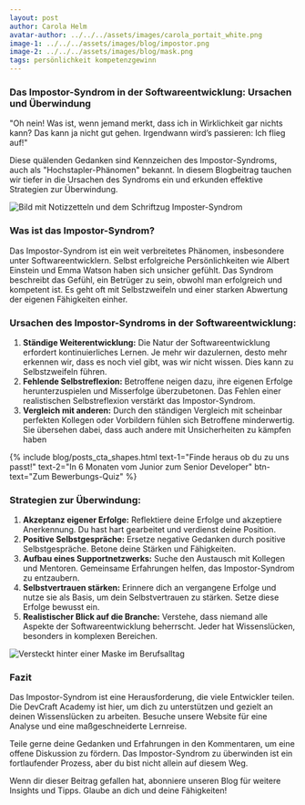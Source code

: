 ```yaml
---
layout: post
author: Carola Helm
avatar-author: ../../../assets/images/carola_portait_white.png
image-1: ../../../assets/images/blog/impostor.png
image-2: ../../../assets/images/blog/mask.png
tags: persönlichkeit kompetenzgewinn
---
```


<div class="w-lg-65 mx-lg-auto">
    <h3>Das Impostor-Syndrom in der Softwareentwicklung: Ursachen und Überwindung</h3>
    <p>"Oh nein! Was ist, wenn jemand merkt, dass ich in Wirklichkeit gar nichts kann? Das kann ja nicht gut gehen. Irgendwann wird’s passieren: Ich flieg auf!"</p>
    <p>Diese quälenden Gedanken sind Kennzeichen des Impostor-Syndroms, auch als "Hochstapler-Phänomen" bekannt. In diesem Blogbeitrag tauchen wir tiefer in die Ursachen des Syndroms ein und erkunden effektive Strategien zur Überwindung.</p>
</div>

<div class="my-4 my-sm-8">
    <img class="img-fluid rounded-lg" src="../../../assets/images/blog/impostor.png" alt="Bild mit Notizzetteln und dem Schriftzug Imposter-Syndrom">
</div>

<div class="w-lg-65 mx-lg-auto">
    <h3>Was ist das Impostor-Syndrom?</h3>
    <p>Das Impostor-Syndrom ist ein weit verbreitetes Phänomen, insbesondere unter Softwareentwicklern. Selbst erfolgreiche Persönlichkeiten wie Albert Einstein und Emma Watson haben sich unsicher gefühlt. Das Syndrom beschreibt das Gefühl, ein Betrüger zu sein, obwohl man erfolgreich und kompetent ist. Es geht oft mit Selbstzweifeln und einer starken Abwertung der eigenen Fähigkeiten einher.</p>
    <h3>Ursachen des Impostor-Syndroms in der Softwareentwicklung:</h3>
    <ol>
        <li><strong>Ständige Weiterentwicklung:</strong> Die Natur der Softwareentwicklung erfordert kontinuierliches Lernen. Je mehr wir dazulernen, desto mehr erkennen wir, dass es noch viel gibt, was wir nicht wissen. Dies kann zu Selbstzweifeln führen.</li>
        <li><strong>Fehlende Selbstreflexion:</strong> Betroffene neigen dazu, ihre eigenen Erfolge herunterzuspielen und Misserfolge überzubetonen. Das Fehlen einer realistischen Selbstreflexion verstärkt das Impostor-Syndrom.</li>
        <li><strong>Vergleich mit anderen:</strong> Durch den ständigen Vergleich mit scheinbar perfekten Kollegen oder Vorbildern fühlen sich Betroffene minderwertig. Sie übersehen dabei, dass auch andere mit Unsicherheiten zu kämpfen haben</li>
    </ol>
    {% include blog/posts_cta_shapes.html text-1="Finde heraus ob du zu uns passt!" text-2="In 6 Monaten vom Junior zum Senior Developer" btn-text="Zum Bewerbungs-Quiz" %}
    <h3>Strategien zur Überwindung:</h3>
    <ol>
        <li><strong>Akzeptanz eigener Erfolge:</strong> Reflektiere deine Erfolge und akzeptiere Anerkennung. Du hast hart gearbeitet und verdienst deine Position.</li>
        <li><strong>Positive Selbstgespräche:</strong> Ersetze negative Gedanken durch positive Selbstgespräche. Betone deine Stärken und Fähigkeiten.</li>
        <li><strong>Aufbau eines Supportnetzwerks:</strong> Suche den Austausch mit Kollegen und Mentoren. Gemeinsame Erfahrungen helfen, das Impostor-Syndrom zu entzaubern.</li>
        <li><strong>Selbstvertrauen stärken:</strong> Erinnere dich an vergangene Erfolge und nutze sie als Basis, um dein Selbstvertrauen zu stärken. Setze diese Erfolge bewusst ein.</li>
        <li><strong>Realistischer Blick auf die Branche:</strong> Verstehe, dass niemand alle Aspekte der Softwareentwicklung beherrscht. Jeder hat Wissenslücken, besonders in komplexen Bereichen.</li>
    </ol>
</div>

<div class="my-4 my-sm-8">
    <img class="img-fluid rounded-lg" src="../../../assets/images/blog/mask.png" alt="Versteckt hinter einer Maske im Berufsalltag">
</div>

<div class="w-lg-65 mx-lg-auto">
    <h3>Fazit</h3>
    <p>Das Impostor-Syndrom ist eine Herausforderung, die viele Entwickler teilen. Die DevCraft Academy ist hier, um dich zu unterstützen und gezielt an deinen Wissenslücken zu arbeiten. Besuche unsere Website für eine Analyse und eine maßgeschneiderte Lernreise.</p>
    <p>Teile gerne deine Gedanken und Erfahrungen in den Kommentaren, um eine offene Diskussion zu fördern. Das Impostor-Syndrom zu überwinden ist ein fortlaufender Prozess, aber du bist nicht allein auf diesem Weg.</p>
    <p>Wenn dir dieser Beitrag gefallen hat, abonniere unseren Blog für weitere Insights und Tipps. Glaube an dich und deine Fähigkeiten!</p>
</div>
